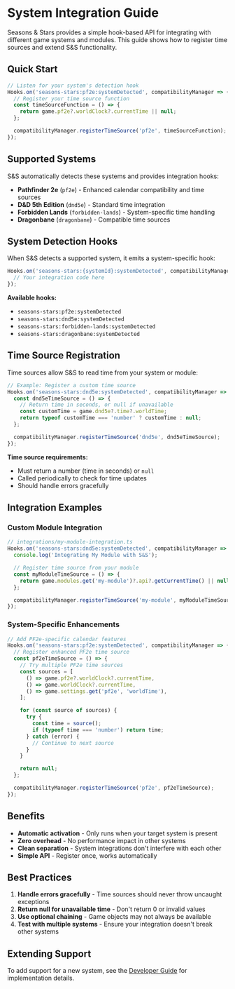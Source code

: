 # System Integration Guide

Seasons & Stars provides a simple hook-based API for integrating with different game systems and modules. This guide shows how to register time sources and extend S&S functionality.

## Quick Start

```typescript
// Listen for your system's detection hook
Hooks.on('seasons-stars:pf2e:systemDetected', compatibilityManager => {
  // Register your time source function
  const timeSourceFunction = () => {
    return game.pf2e?.worldClock?.currentTime || null;
  };

  compatibilityManager.registerTimeSource('pf2e', timeSourceFunction);
});
```

## Supported Systems

S&S automatically detects these systems and provides integration hooks:

- **Pathfinder 2e** (`pf2e`) - Enhanced calendar compatibility and time sources
- **D&D 5th Edition** (`dnd5e`) - Standard time integration
- **Forbidden Lands** (`forbidden-lands`) - System-specific time handling
- **Dragonbane** (`dragonbane`) - Compatible time sources

## System Detection Hooks

When S&S detects a supported system, it emits a system-specific hook:

```typescript
Hooks.on('seasons-stars:{systemId}:systemDetected', compatibilityManager => {
  // Your integration code here
});
```

**Available hooks:**

- `seasons-stars:pf2e:systemDetected`
- `seasons-stars:dnd5e:systemDetected`
- `seasons-stars:forbidden-lands:systemDetected`
- `seasons-stars:dragonbane:systemDetected`

## Time Source Registration

Time sources allow S&S to read time from your system or module:

```typescript
// Example: Register a custom time source
Hooks.on('seasons-stars:dnd5e:systemDetected', compatibilityManager => {
  const dnd5eTimeSource = () => {
    // Return time in seconds, or null if unavailable
    const customTime = game.dnd5e?.time?.worldTime;
    return typeof customTime === 'number' ? customTime : null;
  };

  compatibilityManager.registerTimeSource('dnd5e', dnd5eTimeSource);
});
```

**Time source requirements:**

- Must return a number (time in seconds) or `null`
- Called periodically to check for time updates
- Should handle errors gracefully

## Integration Examples

### Custom Module Integration

```typescript
// integrations/my-module-integration.ts
Hooks.on('seasons-stars:dnd5e:systemDetected', compatibilityManager => {
  console.log('Integrating My Module with S&S');

  // Register time source from your module
  const myModuleTimeSource = () => {
    return game.modules.get('my-module')?.api?.getCurrentTime() || null;
  };

  compatibilityManager.registerTimeSource('my-module', myModuleTimeSource);
});
```

### System-Specific Enhancements

```typescript
// Add PF2e-specific calendar features
Hooks.on('seasons-stars:pf2e:systemDetected', compatibilityManager => {
  // Register enhanced PF2e time source
  const pf2eTimeSource = () => {
    // Try multiple PF2e time sources
    const sources = [
      () => game.pf2e?.worldClock?.currentTime,
      () => game.worldClock?.currentTime,
      () => game.settings.get('pf2e', 'worldTime'),
    ];

    for (const source of sources) {
      try {
        const time = source();
        if (typeof time === 'number') return time;
      } catch (error) {
        // Continue to next source
      }
    }

    return null;
  };

  compatibilityManager.registerTimeSource('pf2e', pf2eTimeSource);
});
```

## Benefits

- **Automatic activation** - Only runs when your target system is present
- **Zero overhead** - No performance impact in other systems
- **Clean separation** - System integrations don't interfere with each other
- **Simple API** - Register once, works automatically

## Best Practices

1. **Handle errors gracefully** - Time sources should never throw uncaught exceptions
2. **Return null for unavailable time** - Don't return 0 or invalid values
3. **Use optional chaining** - Game objects may not always be available
4. **Test with multiple systems** - Ensure your integration doesn't break other systems

## Extending Support

To add support for a new system, see the [Developer Guide](DEVELOPER-GUIDE.md) for implementation details.
